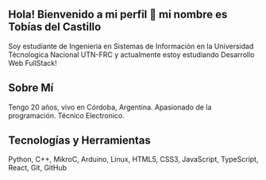 ## Hola! Bienvenido a mi perfil 👋 mi nombre es Tobías del Castillo
Soy estudiante de Ingenieria en Sistemas de Información en la Universidad Técnologica Nacional UTN-FRC y actualmente estoy estudiando Desarrollo Web FullStack!

## Sobre Mí
Tengo 20 años, vivo en Córdoba, Argentina.
Apasionado de la programación. Técnico Electronico.

## Tecnologías y Herramientas
Python,
C++,
MikroC,
Arduino,
Linux,
HTML5,
CSS3,
JavaScript,
TypeScript,
React,
Git,
GitHub
